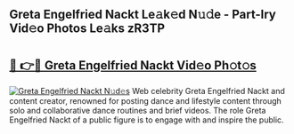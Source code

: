 ## Greta Engelfried Nackt Le𝚊k𝚎d N𝚞𝚍e - Part-Iry Vid𝚎o Photos Le𝚊ks zR3TP

# <h2><a href="http://fbaxha3.evod.top/?m=Greta+Engelfried+Nackt">🔗 👉🔴 Greta Engelfried Nackt Vid𝚎o Ph𝚘t𝚘s</a></h2>

[![Greta Engelfried Nackt N𝚞d𝚎s](https://i.imgur.com/8V9OHl7.gif)](http://fbaxha3.evod.top/?m=Greta+Engelfried+Nackt)
Web celebrity Greta Engelfried Nackt and content creator, renowned for posting dance and lifestyle content through solo and collaborative dance routines and brief videos. The role Greta Engelfried Nackt of a public figure is to engage with and inspire the public. 
